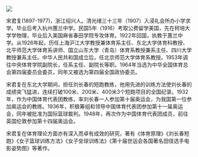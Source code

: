 ![](https://s2.loli.net/2022/08/31/VI4NalQPAd5Xh7v.png)

宋君复(1897-1977)，浙江绍兴人。清光绪三十三年（1907）入浸礼会所办小学求学。毕业后考入杭州蕙兰中学。民国5年（1916）考取公费留学美国，先在柯培大学学物理，毕业后入美国麻省春田学院专攻体育。1922年回国，执教于蕙兰中学。从1926年起，历任上海沪江大学教授兼体育系主任、东北大学体育科教授、北平师范大学体育系讲师、国立山东大学（青岛）体育系教授兼系主任、四川大学教授兼系主任。中华人民共和国成立后，任北京师范大学体育系教授。1953年调往中央体育学院副院长，任系主任、副院长等职。1964年当选为中华全国体育总会第四届委员会委员，同年又被选为第四届全国政协委员。

宋君复在东北大学期间，担任刘长春的短跑教练，他用先进的训练方法使刘长春的成绩突飞猛进，连续打破100米、200米、400米3个短跑项目的全国纪录。1932年，作为中国体育代表团教练，率刘长春一人参加第十届奥运会，为我国第一位参加奥运会的教练。1936年，积极筹组和领导中国体育代表团参加第十一届奥运会，同年被批准为国际篮球裁判。1948年，再次作为中国体育代表团成员，前往英国伦敦参加第十四届奥运会。

宋君复在体育理论方面亦有深入而卓有成效的研究，著有《体育原理》《刘长春短跑》《女子篮球训练方法》《女子垒球训练法》《第十届世运会各国著名田径选手电影姿势图》等著作。